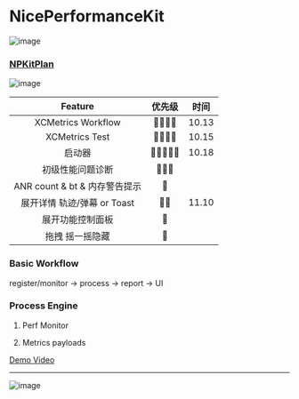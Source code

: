 # NicePerformanceKit

![image](https://mmbiz.qpic.cn/mmbiz_jpg/M54fjP2zXtFq85gb3JKkSUnK9FiaHgU02UFPyJeUj9smQYRenRFiaTXWzea1GLnyfuf0dASKODiaAWAsMDJKjYKUQ/0?wx_fmt=jpeg)

### [NPKitPlan](./Wiki/NPKit_Plan.md)

![image](https://mmbiz.qpic.cn/mmbiz_jpg/M54fjP2zXtFcEiahyfjOCybpKcIPmqKb5N1Da700VAY0Kf2H9k7zLkhCzw5kK93UujOAZiaqI33m3X2gUkzD8IYA/0?wx_fmt=jpeg)

| Feature | 优先级 | 时间 |
| :-: | :-: |:-: |
| XCMetrics Workflow | 🌟🌟🌟🌟| 10.13 |
| XCMetrics Test | 🌟🌟🌟🌟| 10.15 |
| 启动器 | 🌟🌟🌟🌟🌟 | 10.18 |
| 初级性能问题诊断 | 🌟🌟🌟 | |
| ANR count & bt & 内存警告提示  | 🌟| |
|  展开详情 轨迹/弹幕 or Toast   | 🌟🌟| 11.10|
| 展开功能控制面板  | 🌟| |
| 拖拽 摇一摇隐藏 | 🌟| |

### Basic Workflow

register/monitor -> process -> report -> UI 

### Process Engine

1. Perf Monitor

2. Metrics payloads

[Demo Video](https://mp.weixin.qq.com/mp/readtemplate?t=pages/video_player_tmpl&action=mpvideo&vid=wxv_2098255507995131905&auto=1)

---

![image](https://mmbiz.qpic.cn/mmbiz_gif/M54fjP2zXtFq85gb3JKkSUnK9FiaHgU02Nn8O0bmjwiaicIv5yS7LzmFxf6YQLOTeV0dZ4tLKsb8hNT5YxgB3VBrg/0?wx_fmt=gif)


